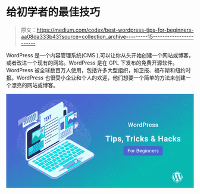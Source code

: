 # 给初学者的最佳技巧

> 原文：<https://medium.com/codex/best-wordpress-tips-for-beginners-aa08da333b43?source=collection_archive---------15----------------------->

WordPress 是一个内容管理系统(CMS ),可以让你从头开始创建一个网站或博客，或者改进一个现有的网站。WordPress 是在 GPL 下发布的免费开源软件。WordPress 被全球数百万人使用，包括许多大型组织，如卫报、福布斯和纽约时报。WordPress 也很受小企业和个人的欢迎，他们想要一个简单的方法来创建一个漂亮的网站或博客。

![](img/3714ee980965e7077cf3f7de775c760b.png)